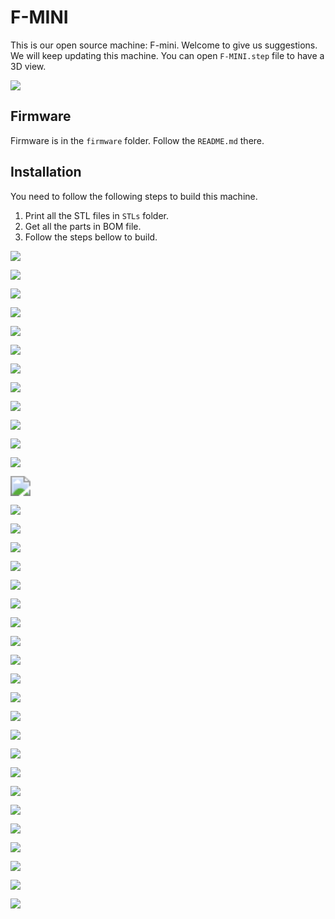 # F-MINI

This is our open source machine: F-mini. Welcome to give us suggestions. We will keep updating this machine. You can open `F-MINI.step` file to have a 3D view. 

![](images/f-mini.png)

## Firmware

Firmware is in the `firmware` folder. Follow the `README.md` there. 

## Installation

You need to follow the following steps to build this machine.

1. Print all the STL files in `STLs` folder.
2. Get all the parts in BOM file.
3. Follow the steps bellow to build.

![](images/1.jpg)

![](images/2.jpg)

![](images/3.jpg)

![](images/4.jpg)

![](images/5.jpg)

![](images/6.jpg)

![](images/7.jpg)

![](images/8.jpg)

![](images/9.jpg)

![](images/10.jpg)

![](images/11.jpg)

![](images/12.jpg)

<img src="images/13.jpg" style="zoom:200%;" />

![](images/14.jpg)

![](images/15.jpg)

![](images/16.jpg)

![](images/17.jpg)

![](images/18.jpg)

![](images/19.jpg)

![](images/20.jpg)

![](images/21.jpg)

![](images/22.jpg)

![](images/23.jpg)

![](images/24.jpg)

![](images/25.jpg)

![](images/26.jpg)

![](images/27.jpg)

![](images/28.jpg)

![](images/29.jpg)

![](images/30.jpg)

![](images/31.jpg)

![](images/32.jpg)

![](images/33.jpg)

![](images/34.jpg)

![](images/35.jpg)
